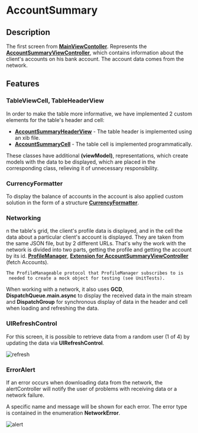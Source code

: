 # AccountSummary

## Description

The first screen from __[MainViewContoller](https://github.com/fserrazes/BankeyApp/blob/main/BankeyApp/MainViewController.swift)__.
Represents the __[AccountSummaryViewController](https://github.com/fserrazes/BankeyApp/blob/main/BankeyApp/AccountSummary/AccountSummaryViewController.swift)__, which contains information about the client's accounts on his bank account. The account data comes from the network.

## Features

### TableViewCell, TableHeaderView

In order to make the table more informative, we have implemented 2 custom elements for the table's header and cell:

+ __[AccountSummaryHeaderView](https://github.com/fserrazes/BankeyApp/blob/main/BankeyApp/AccountSummary/Header/AccountSummaryHeaderView.swift)__ - The table header is implemented using an xib file.
+ __[AccountSummaryCell](https://github.com/fserrazes/BankeyApp/blob/main/BankeyApp/AccountSummary/Cells/AccountSummaryCell.swift)__ - The table cell is implemented programmatically.

These classes have additional __(viewModel)__, representations, which create models with the data to be displayed, which are placed in the corresponding class, relieving it of unnecessary responsibility.

### CurrencyFormatter

To display the balance of accounts in the account is also applied custom solution in the form of a structure __[CurrencyFormatter](https://github.com/fserrazes/BankeyApp/blob/main/BankeyApp/Utils/CurrencyFormatter.swift)__.

### Networking

n the table's grid, the client's profile data is displayed, and in the cell the data about a particular client's account is displayed. They are taken from the same JSON file, but by 2 different URLs.
That's why the work with the network is divided into two parts, getting the profile and getting the account by its id. __[ProfileManager](https://github.com/fserrazes/BankeyApp/blob/main/BankeyApp/AccountSummary/Networking/ProfileManager.swift)__, __[Extension for AccountSummaryViewController](https://github.com/fserrazes/BankeyApp/blob/main/BankeyApp/AccountSummary/AccountSummaryViewController%20%2B%20Networking.swift)__ (fetch Accounts).

    The ProfileManageable protocol that ProfileManager subscribes to is
     needed to create a mock object for testing (see UnitTests).

When working with a network, it also uses __GCD__, __DispatchQueue.main.async__ to display the received data in the main stream and __DispatchGroup__ for synchronous display of data in the header and cell when loading and refreshing the data.

### UIRefreshControl

For this screen, it is possible to retrieve data from a random user (1 of 4) by updating the data via __UIRefreshControl__.

![refresh](/.screenshots/account-summary-refresh.gif)

### ErrorAlert
If an error occurs when downloading data from the network, the alertController will notify the user of problems with receiving data or a network failure.

A specific name and message will be shown for each error. The error type is contained in the enumeration __NetworkError__.

![alert](/.screenshots/account-summary-alert.gif)
